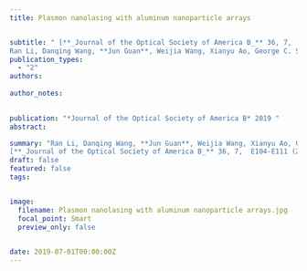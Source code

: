 ```yaml
---
title: Plasmon nanolasing with aluminum nanoparticle arrays


subtitle: " [**_Journal of the Optical Society of America B_** 36, 7,  E104-E111 (2019) <br> 
Ran Li, Danqing Wang, **Jun Guan**, Weijia Wang, Xianyu Ao, George C. Schatz, Richard Schaller, and Teri W. Odom* ](https://opg.optica.org/josab/abstract.cfm?uri=josab-36-7-e104)"
publication_types:
  - "2"
authors: 
  
author_notes:
  

publication: "*Journal of the Optical Society of America B* 2019 "
abstract: 

summary: "Ran Li, Danqing Wang, **Jun Guan**, Weijia Wang, Xianyu Ao, George C. Schatz, Richard Schaller, and Teri W. Odom*  <br>
[**_Journal of the Optical Society of America B_** 36, 7,  E104-E111 (2019)). [[Link]](https://opg.optica.org/josab/abstract.cfm?uri=josab-36-7-e104)"
draft: false
featured: false
tags:


image:
  filename: Plasmon nanolasing with aluminum nanoparticle arrays.jpg
  focal_point: Smart
  preview_only: false

 
date: 2019-07-01T00:00:00Z
---
```







